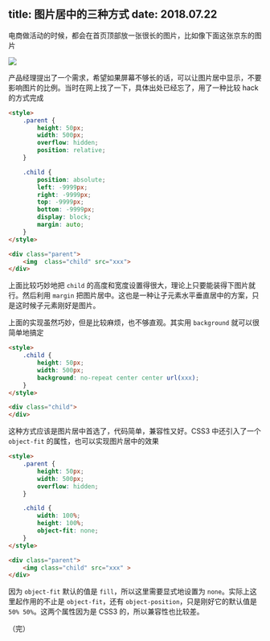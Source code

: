 title: 图片居中的三种方式
date: 2018.07.22
---

电商做活动的时候，都会在首页顶部放一张很长的图片，比如像下面这张京东的图片

![](http://ol07x5ssf.bkt.clouddn.com/banner.jpg)

产品经理提出了一个需求，希望如果屏幕不够长的话，可以让图片居中显示，不要影响图片的比例。当时在网上找了一下，具体出处已经忘了，用了一种比较 hack 的方式完成

```html
<style>
    .parent {
        height: 50px;
        width: 500px;
        overflow: hidden;
        position: relative;
    }

    .child {
        position: absolute;
        left: -9999px;
        right: -9999px;
        top: -9999px;
        bottom: -9999px;
        display: block;
        margin: auto;
    }
</style>

<div class="parent">
    <img  class="child" src="xxx">
</div>
```

上面比较巧妙地把 `child` 的高度和宽度设置得很大，理论上只要能装得下图片就行。然后利用 `margin` 把图片居中。这也是一种让子元素水平垂直居中的方案，只是这时候子元素刚好是图片。

上面的实现虽然巧妙，但是比较麻烦，也不够直观。其实用 `background` 就可以很简单地搞定

```html
<style>
    .child {
        height: 50px;
        width: 500px;
        background: no-repeat center center url(xxx);
    }
</style>

<div class="child">
</div>
```

这种方式应该是图片居中首选了，代码简单，兼容性又好。CSS3 中还引入了一个 `object-fit` 的属性，也可以实现图片居中的效果

```html
<style>
    .parent {
        height: 50px;
        width: 500px;
        overflow: hidden;
    }

    .child {
        width: 100%;
        height: 100%;
        object-fit: none;
    }
</style>

<div class="parent">
    <img class="child" src="xxx" >
</div>
```

因为 `object-fit` 默认的值是 `fill`，所以这里需要显式地设置为 `none`。实际上这里起作用的不止是 `object-fit`，还有 `object-position`，只是刚好它的默认值是 `50% 50%`。这两个属性因为是 CSS3 的，所以兼容性也比较差。

（完）
